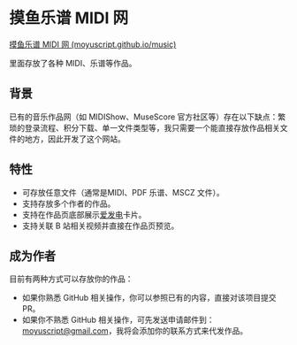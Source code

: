 # 摸鱼乐谱 MIDI 网

[摸鱼乐谱 MIDI 网 (moyuscript.github.io/music)](https://moyuscript.github.io/music/)

里面存放了各种 MIDI、乐谱等作品。

## 背景

已有的音乐作品网（如 MIDIShow、MuseScore 官方社区等）存在以下缺点：繁琐的登录流程、积分下载、单一文件类型等，我只需要一个能直接存放作品相关文件的地方，因此开发了这个网站。

## 特性

+ 可存放任意文件（通常是MIDI、PDF 乐谱、MSCZ 文件）。
+ 支持存放多个作者的作品。
+ 支持在作品页底部展示[爱发电](https://afdian.net/)卡片。
+ 支持关联 B 站相关视频并直接在作品页预览。

## 成为作者

目前有两种方式可以存放你的作品：

- 如果你熟悉 GitHub 相关操作，你可以参照已有的内容，直接对该项目提交 PR。
- 如果你不熟悉 GitHub 相关操作，可先发送申请邮件到：[moyuscript@gmail.com](mailto:moyuscript@gmail.com?subject=%E7%94%B3%E8%AF%B7%E6%88%90%E4%B8%BA%E6%91%B8%E9%B1%BC%E4%B9%90%E8%B0%B1%20MIDI%20%E7%BD%91%E4%BD%9C%E8%80%85&body=%E4%BD%9C%E5%93%81%E5%88%97%E8%A1%A8%EF%BC%88B%E7%AB%99%E3%80%81%E7%BD%91%E7%9B%98%E7%AD%89%EF%BC%89%EF%BC%9A%0D%0A%E8%81%94%E7%B3%BB%E6%96%B9%E5%BC%8F%EF%BC%88QQ%2F%E5%BE%AE%E4%BF%A1%EF%BC%89%EF%BC%9A)，我将会添加你的联系方式来代发作品。